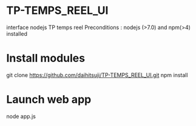 # TP-TEMPS_REEL_UI
interface nodejs TP temps reel
Preconditions : nodejs (>7.0) and npm(>4) installed

# Install modules
git clone https://github.com/daihitsuji/TP-TEMPS_REEL_UI.git
npm install
# Launch web app
node app.js
